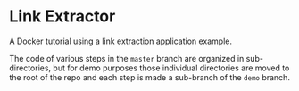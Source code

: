 # Link Extractor

A Docker tutorial using a link extraction application example.

The code of various steps in the `master` branch are organized in sub-directories, but for demo purposes those individual directories are moved to the root of the repo and each step is made a sub-branch of the `demo` branch.
